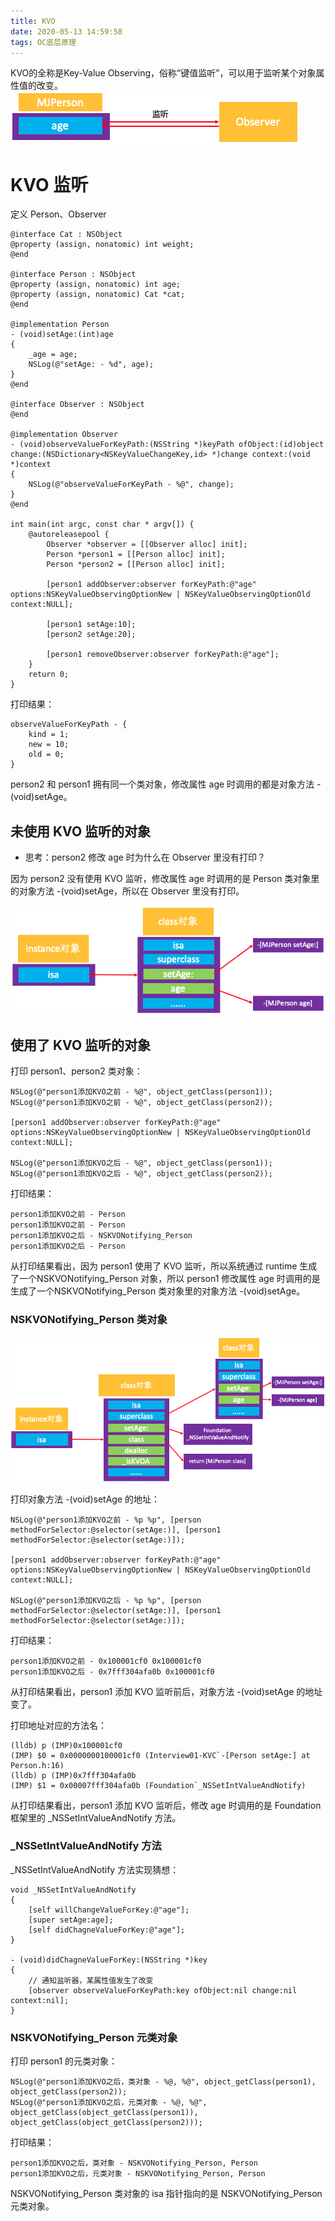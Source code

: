 ```yaml
---
title: KVO
date: 2020-05-13 14:59:58
tags: OC底层原理
---
```


KVO的全称是Key-Value Observing，俗称“键值监听”，可以用于监听某个对象属性值的改变。
![isa和superclass](KVO/KVO01.png)

<!-- more -->

# KVO 监听
定义 Person、Observer
```
@interface Cat : NSObject
@property (assign, nonatomic) int weight;
@end

@interface Person : NSObject
@property (assign, nonatomic) int age;
@property (assign, nonatomic) Cat *cat;
@end

@implementation Person
- (void)setAge:(int)age
{
    _age = age;
    NSLog(@"setAge: - %d", age);
}
@end

@interface Observer : NSObject
@end

@implementation Observer
- (void)observeValueForKeyPath:(NSString *)keyPath ofObject:(id)object change:(NSDictionary<NSKeyValueChangeKey,id> *)change context:(void *)context
{
    NSLog(@"observeValueForKeyPath - %@", change);
}
@end

int main(int argc, const char * argv[]) {
    @autoreleasepool {
        Observer *observer = [[Observer alloc] init];
        Person *person1 = [[Person alloc] init];
        Person *person2 = [[Person alloc] init];
        
        [person1 addObserver:observer forKeyPath:@"age" options:NSKeyValueObservingOptionNew | NSKeyValueObservingOptionOld context:NULL];
        
        [person1 setAge:10];
        [person2 setAge:20];

        [person1 removeObserver:observer forKeyPath:@"age"];
    }
    return 0;
}
```

打印结果：
```
observeValueForKeyPath - {
    kind = 1;
    new = 10;
    old = 0;
}
```

person2 和 person1 拥有同一个类对象，修改属性 age 时调用的都是对象方法 -(void)setAge。

## 未使用 KVO 监听的对象

* 思考：person2 修改 age 时为什么在 Observer 里没有打印？  

因为 person2 没有使用 KVO 监听，修改属性 age 时调用的是 Person 类对象里的对象方法 -(void)setAge，所以在 Observer 里没有打印。

![isa和superclass](KVO/KVO02.png)

## 使用了 KVO 监听的对象

打印 person1、person2 类对象：
```
NSLog(@"person1添加KVO之前 - %@", object_getClass(person1));
NSLog(@"person1添加KVO之前 - %@", object_getClass(person2));

[person1 addObserver:observer forKeyPath:@"age" options:NSKeyValueObservingOptionNew | NSKeyValueObservingOptionOld context:NULL];
        
NSLog(@"person1添加KVO之后 - %@", object_getClass(person1));
NSLog(@"person1添加KVO之后 - %@", object_getClass(person2));
```

打印结果：
```
person1添加KVO之前 - Person
person1添加KVO之前 - Person
person1添加KVO之后 - NSKVONotifying_Person
person1添加KVO之后 - Person
```

从打印结果看出，因为 person1 使用了 KVO 监听，所以系统通过 runtime 生成了一个NSKVONotifying_Person 对象，所以 person1 修改属性 age 时调用的是 生成了一个NSKVONotifying_Person 类对象里的对象方法 -(void)setAge。  

### NSKVONotifying_Person 类对象

![isa和superclass](KVO/KVO03.png)

打印对象方法 -(void)setAge 的地址：
```
NSLog(@"person1添加KVO之前 - %p %p", [person methodForSelector:@selector(setAge:)], [person1 methodForSelector:@selector(setAge:)]);

[person1 addObserver:observer forKeyPath:@"age" options:NSKeyValueObservingOptionNew | NSKeyValueObservingOptionOld context:NULL];

NSLog(@"person1添加KVO之后 - %p %p", [person methodForSelector:@selector(setAge:)], [person1 methodForSelector:@selector(setAge:)]);
```

打印结果：
```
person1添加KVO之前 - 0x100001cf0 0x100001cf0
person1添加KVO之后 - 0x7fff304afa0b 0x100001cf0
```
从打印结果看出，person1 添加 KVO 监听前后，对象方法 -(void)setAge 的地址变了。

打印地址对应的方法名：
```
(lldb) p (IMP)0x100001cf0
(IMP) $0 = 0x0000000100001cf0 (Interview01-KVC`-[Person setAge:] at Person.h:16)
(lldb) p (IMP)0x7fff304afa0b
(IMP) $1 = 0x00007fff304afa0b (Foundation`_NSSetIntValueAndNotify)
```

从打印结果看出，person1 添加 KVO 监听后，修改 age 时调用的是 Foundation 框架里的  _NSSetIntValueAndNotify 方法。

### _NSSetIntValueAndNotify 方法
_NSSetIntValueAndNotify 方法实现猜想：
```
void _NSSetIntValueAndNotify 
{
    [self willChangeValueForKey:@"age"];
    [super setAge:age];
    [self didChagneValueForKey:@"age"];
}

- (void)didChagneValueForKey:(NSString *)key
{
    // 通知监听器，某属性值发生了改变
    [observer observeValueForKeyPath:key ofObject:nil change:nil context:nil];
}
```

### NSKVONotifying_Person 元类对象
打印 person1 的元类对象：
```
NSLog(@"person1添加KVO之后，类对象 - %@, %@", object_getClass(person1), object_getClass(person2));
NSLog(@"person1添加KVO之后，元类对象 - %@, %@", object_getClass(object_getClass(person1)), object_getClass(object_getClass(person2)));
```

打印结果：
```
person1添加KVO之后，类对象 - NSKVONotifying_Person, Person
person1添加KVO之后，元类对象 - NSKVONotifying_Person, Person
```

NSKVONotifying_Person 类对象的 isa 指针指向的是 NSKVONotifying_Person 元类对象。
